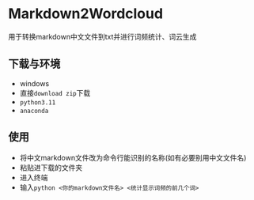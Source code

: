 # Markdown2Wordcloud
用于转换markdown中文文件到txt并进行词频统计、词云生成
## 下载与环境
- windows
- 直接```download zip```下载
- ```python3.11```
- ```anaconda```
## 使用
- 将中文markdown文件改为命令行能识别的名称(如有必要别用中文文件名)
- 粘贴进下载的文件夹
- 进入终端
- 输入```python <你的markdown文件名> <统计显示词频的前几个词>```
